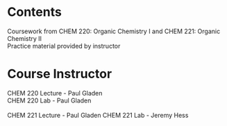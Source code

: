 # Contents
Coursework from CHEM 220: Organic Chemistry I and CHEM 221: Organic Chemistry II <br>
Practice material provided by instructor

# Course Instructor 
CHEM 220 Lecture - Paul Gladen <br> 
CHEM 220 Lab - Paul Gladen <br><br> 
CHEM 221 Lecture - Paul Gladen 
CHEM 221 Lab - Jeremy Hess
